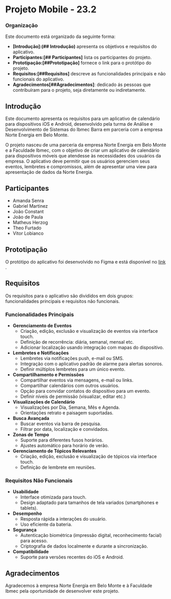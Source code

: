 # **Projeto Mobile - 23.2**

### **Organização**

Este documento está organizado da seguinte forma:

- **[Introdução]:(## Introdução)** apresenta os objetivos e requisitos do aplicativo.
- **Participantes:[## Participantes]** lista os participantes do projeto.
- **Prototipação:[##Prototipação]** fornece o link para o protótipo do projeto.
- **Requisitos:[##Requisitos]** descreve as funcionalidades principais e não funcionais do aplicativo.
- **Agradecimentos[##**Agradecimentos**]**: dedicado ás pessoas que contribuíram para o projeto, seja diretamente ou indiretamente.

## Introdução

Este documento apresenta os requisitos para um aplicativo de calendário para dispositivos iOS e Android, desenvolvido pela turma de Análise e Desenvolvimento de Sistemas do Ibmec Barra em parceria com a empresa Norte Energia em Belo Monte.

O projeto nasceu de uma parceria da empresa Norte Energia em Belo Monte e a Faculdade Ibmec, com o objetivo de criar um aplicativo de calendário para dispositivos móveis que atendesse às necessidades dos usuários da empresa. O aplicativo deve permitir que os usuários gerenciem seus eventos, lembretes e compromissos, além de apresentar uma view para apresentação de dados da Norte Energia.

## Participantes

- Amanda Senra
- Gabriel Martinez
- João Constant
- João de Paula
- Matheus Herzog
- Theo Furtado
- Vitor Lobianco

## Prototipação

O protótipo do aplicativo foi desenvolvido no Figma e está disponível no [link](https://www.figma.com/file/pE5kwOBHfYBDix9rfGEaFF/Prototipo-versao-1?type=design&node-id=0-1&mode=design&t=gXujiauYCYmy3Oyq-0) .

## Requisitos

Os requisitos para o aplicativo são divididos em dois grupos: funcionalidades principais e requisitos não funcionais.

### **Funcionalidades Principais**

- **Gerenciamento de Eventos**
    - Criação, edição, exclusão e visualização de eventos via interface touch.
    - Definição de recorrência: diária, semanal, mensal etc.
    - Adicionar localização usando integração com mapas do dispositivo.
- **Lembretes e Notificações**
    - Lembretes via notificações push, e-mail ou SMS.
    - Integração com o aplicativo padrão de alarme para alertas sonoros.
    - Definir múltiplos lembretes para um único evento.
- **Compartilhamento e Permissões**
    - Compartilhar eventos via mensagens, e-mail ou links.
    - Compartilhar calendários com outros usuários.
    - Opção para convidar contatos do dispositivo para um evento.
    - Definir níveis de permissão (visualizar, editar etc.)
- **Visualizações de Calendário**
    - Visualizações por Dia, Semana, Mês e Agenda.
    - Orientações retrato e paisagem suportadas.
- **Busca Avançada**
    - Buscar eventos via barra de pesquisa.
    - Filtrar por data, localização e convidados.
- **Zonas de Tempo**
    - Suporte para diferentes fusos horários.
    - Ajustes automático para horário de verão.
- **Gerenciamento de Tópicos Relevantes**
    - Criação, edição, exclusão e visualização de tópicos via interface touch.
    - Definição de lembrete em reuniões.

### **Requisitos Não Funcionais**

- **Usabilidade**
    - Interface otimizada para touch.
    - Design adaptado para tamanhos de tela variados (smartphones e tablets).
- **Desempenho**
    - Resposta rápida a interações do usuário.
    - Uso eficiente da bateria.
- **Segurança**
    - Autenticação biométrica (impressão digital, reconhecimento facial) para acesso.
    - Criptografia de dados localmente e durante a sincronização.
- **Compatibilidade**
    - Suporte para versões recentes do iOS e Android.

## **Agradecimentos**

Agradecemos à empresa Norte Energia em Belo Monte e à Faculdade Ibmec pela oportunidade de desenvolver este projeto.
